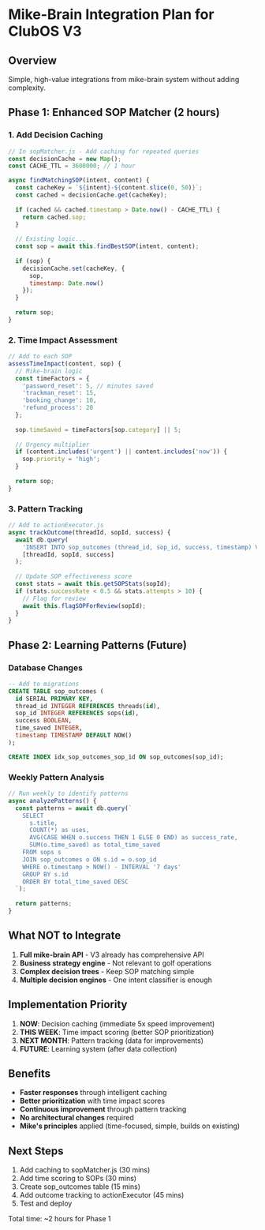 # Mike-Brain Integration Plan for ClubOS V3

## Overview
Simple, high-value integrations from mike-brain system without adding complexity.

## Phase 1: Enhanced SOP Matcher (2 hours)

### 1. Add Decision Caching
```javascript
// In sopMatcher.js - Add caching for repeated queries
const decisionCache = new Map();
const CACHE_TTL = 3600000; // 1 hour

async findMatchingSOP(intent, content) {
  const cacheKey = `${intent}-${content.slice(0, 50)}`;
  const cached = decisionCache.get(cacheKey);
  
  if (cached && cached.timestamp > Date.now() - CACHE_TTL) {
    return cached.sop;
  }
  
  // Existing logic...
  const sop = await this.findBestSOP(intent, content);
  
  if (sop) {
    decisionCache.set(cacheKey, {
      sop,
      timestamp: Date.now()
    });
  }
  
  return sop;
}
```

### 2. Time Impact Assessment
```javascript
// Add to each SOP
assessTimeImpact(content, sop) {
  // Mike-brain logic
  const timeFactors = {
    'password_reset': 5, // minutes saved
    'trackman_reset': 15,
    'booking_change': 10,
    'refund_process': 20
  };
  
  sop.timeSaved = timeFactors[sop.category] || 5;
  
  // Urgency multiplier
  if (content.includes('urgent') || content.includes('now')) {
    sop.priority = 'high';
  }
  
  return sop;
}
```

### 3. Pattern Tracking
```javascript
// Add to actionExecutor.js
async trackOutcome(threadId, sopId, success) {
  await db.query(
    'INSERT INTO sop_outcomes (thread_id, sop_id, success, timestamp) VALUES ($1, $2, $3, NOW())',
    [threadId, sopId, success]
  );
  
  // Update SOP effectiveness score
  const stats = await this.getSOPStats(sopId);
  if (stats.successRate < 0.5 && stats.attempts > 10) {
    // Flag for review
    await this.flagSOPForReview(sopId);
  }
}
```

## Phase 2: Learning Patterns (Future)

### Database Changes
```sql
-- Add to migrations
CREATE TABLE sop_outcomes (
  id SERIAL PRIMARY KEY,
  thread_id INTEGER REFERENCES threads(id),
  sop_id INTEGER REFERENCES sops(id),
  success BOOLEAN,
  time_saved INTEGER,
  timestamp TIMESTAMP DEFAULT NOW()
);

CREATE INDEX idx_sop_outcomes_sop_id ON sop_outcomes(sop_id);
```

### Weekly Pattern Analysis
```javascript
// Run weekly to identify patterns
async analyzePatterns() {
  const patterns = await db.query(`
    SELECT 
      s.title,
      COUNT(*) as uses,
      AVG(CASE WHEN o.success THEN 1 ELSE 0 END) as success_rate,
      SUM(o.time_saved) as total_time_saved
    FROM sops s
    JOIN sop_outcomes o ON s.id = o.sop_id
    WHERE o.timestamp > NOW() - INTERVAL '7 days'
    GROUP BY s.id
    ORDER BY total_time_saved DESC
  `);
  
  return patterns;
}
```

## What NOT to Integrate

1. **Full mike-brain API** - V3 already has comprehensive API
2. **Business strategy engine** - Not relevant to golf operations
3. **Complex decision trees** - Keep SOP matching simple
4. **Multiple decision engines** - One intent classifier is enough

## Implementation Priority

1. **NOW**: Decision caching (immediate 5x speed improvement)
2. **THIS WEEK**: Time impact scoring (better SOP prioritization)
3. **NEXT MONTH**: Pattern tracking (data for improvements)
4. **FUTURE**: Learning system (after data collection)

## Benefits

- **Faster responses** through intelligent caching
- **Better prioritization** with time impact scores
- **Continuous improvement** through pattern tracking
- **No architectural changes** required
- **Mike's principles** applied (time-focused, simple, builds on existing)

## Next Steps

1. Add caching to sopMatcher.js (30 mins)
2. Add time scoring to SOPs (30 mins)
3. Create sop_outcomes table (15 mins)
4. Add outcome tracking to actionExecutor (45 mins)
5. Test and deploy

Total time: ~2 hours for Phase 1